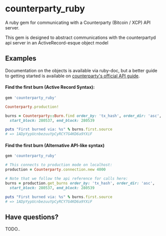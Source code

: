 counterparty_ruby
=================
A ruby gem for communicating with a Counterparty (Bitcoin / XCP) API server.

This gem is designed to abstract communications with the counterpartyd api server in an ActiveRecord-esque object model

## Examples
Documentation on the objects is available via ruby-doc, but a better guide to
getting started is available on [counterparty's official API guide](https://github.com/CounterpartyXCP/counterpartyd/blob/master/docs/API.rst#read-api-function-reference).

#### Find the first burn (Active Record Syntax):
```ruby
gem 'counterparty_ruby'

Counterparty.production!

burns = Counterparty::Burn.find order_by: 'tx_hash', order_dir: 'asc', 
  start_block: 280537, end_block: 280539

puts "First burned via: %s" % burns.first.source
# => 1ADpYypUcnbezuuYpCyRCY7G4KD6a9YXiF
```

#### Find the first burn (Alternative API-like syntax)
```ruby
gem 'counterparty_ruby'

# This connects to production mode on localhost:
production = Counterparty.connection.new 4000

# Note that we follow the api reference for calls here:
burns = production.get_burns order_by: 'tx_hash', order_dir: 'asc', 
  start_block: 280537, end_block: 280539

puts "First burned via: %s" % burns.first.source
# => 1ADpYypUcnbezuuYpCyRCY7G4KD6a9YXiF
```

## Have questions?
TODO..
